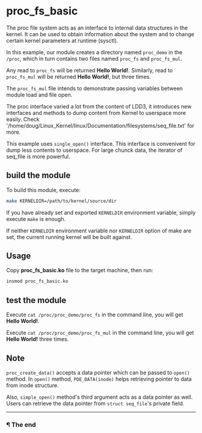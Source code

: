 # proc_fs_basic

The proc file system acts as an interface to internal data structures in the
kernel. It can be used to obtain information about the system and to change
certain kernel parameters at runtime (sysctl).

In this example, our module creates a directory named `proc_demo` in the
`/proc`, which in turn contains two files named `proc_fs` and `proc_fs_mul`.

Any read to `proc_fs` will be returned **Hello World!**. Similarly, read to
`proc_fs_mul` will be returned **Hello World!**, but three times.

The `proc_fs_mul` file intends to demonstrate passing variables between
module load and file open.

The proc interface varied a lot from the content of LDD3, it introduces new
interfaces and methods to dump content from Kernel to userspace more easily.
Check '/home/doug/Linux_Kernel/linux/Documentation/filesystems/seq_file.txt'
for more.

This example uses `single_open()` interface. This interface is convenivent for
dump less contents to userspace. For large chunck data, the iterator of
seq_file is more powerful.

## build the module

To build this module, execute:

```bash
make KERNELDIR=/path/to/kernel/source/dir
```

If you have already set and exported `KERNELDIR` environment variable, simply
execute `make` is enough.

If neither `KERNELDIR` environment variable nor `KERNELDIR` option of make
are set, the current running kernel will be built against.

## Usage

Copy **proc_fs_basic.ko** file to the target machine, then run:

```bash
insmod proc_fs_basic.ko
```

## test the module

Execute `cat /proc/proc_demo/proc_fs` in the command line, you will get
**Hello World!**.

Execute `cat /proc/proc_demo/proc_fs_mul` in the command line, you will get
**Hello World!** three times.

## Note

`proc_create_data()` accepts a data pointer which can be passed to `open()`
method. In `open()` method, `PDE_DATA(inode)` helps retrieving pointer to data
from inode structure.

Also, `simple_open()` method's third argument acts as a data pointer as well.
Users can retrieve the data pointer from `struct seq_file`'s private field.

---

### ¶ The end
